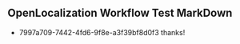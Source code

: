 ## OpenLocalization Workflow Test MarkDown
* 7997a709-7442-4fd6-9f8e-a3f39bf8d0f3 thanks!

<!--HONumber=Sep16_HO1-->


